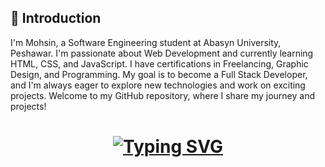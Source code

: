 ## 👋 Introduction

I'm Mohsin, a Software Engineering student at Abasyn University, Peshawar. I'm passionate about Web Development and currently learning HTML, CSS, and JavaScript. I have certifications in Freelancing, Graphic Design, and Programming. My goal is to become a Full Stack Developer, and I'm always eager to explore new technologies and work on exciting projects. Welcome to my GitHub repository, where I share my journey and projects!

<h1 align='center'>
  <a href="https://git.io/typing-svg">
    <img src="https://readme-typing-svg.demolab.com/?lines=Software+Engineer+Mohsin&center=true&color=FFFF00&vCenter=true&width=500&height=50&size=30&pause=1000&font=Fira+Code&repeat=false&effect=neon" alt="Typing SVG">
  </a>
</h1>

